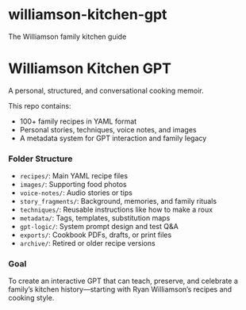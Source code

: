 # williamson-kitchen-gpt
The Williamson family kitchen guide
# Williamson Kitchen GPT

A personal, structured, and conversational cooking memoir.

This repo contains:
- 100+ family recipes in YAML format
- Personal stories, techniques, voice notes, and images
- A metadata system for GPT interaction and family legacy

### Folder Structure
- `recipes/`: Main YAML recipe files
- `images/`: Supporting food photos
- `voice-notes/`: Audio stories or tips
- `story_fragments/`: Background, memories, and family rituals
- `techniques/`: Reusable instructions like how to make a roux
- `metadata/`: Tags, templates, substitution maps
- `gpt-logic/`: System prompt design and test Q&A
- `exports/`: Cookbook PDFs, drafts, or print files
- `archive/`: Retired or older recipe versions

### Goal
To create an interactive GPT that can teach, preserve, and celebrate a family’s kitchen history—starting with Ryan Williamson’s recipes and cooking style.